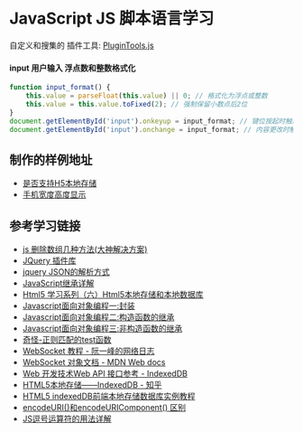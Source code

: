# JavaScript JS 脚本语言学习

自定义和搜集的 插件工具: [PluginTools.js](./PluginTools.js)

#### input 用户输入 浮点数和整数格式化
```js
function input_format() {
    this.value = parseFloat(this.value) || 0; // 格式化为浮点或整数
    this.value = this.value.toFixed(2); // 强制保留小数点后2位
}
document.getElementById('input').onkeyup = input_format; // 键位按起时触发
document.getElementById('input').onchange = input_format; // 内容更改时触发
```

## 制作的样例地址
* [是否支持H5本地存储](https://yellowtulipshow.github.io/javascript/TestIsSupportH5DataSave.html)
* [手机宽度高度显示](https://yellowtulipshow.github.io/javascript/phone_width_height.html)

## 参考学习链接
* [js 删除数组几种方法(大神解决方案)](http://www.cnblogs.com/qiantuwuliang/archive/2010/09/01/1814706.html)
* [JQuery 插件库](http://www.jq22.com/)
* [jquery JSON的解析方式](https://www.cnblogs.com/leejersey/p/3594473.html)
* [JavaScript继承详解](http://www.cnblogs.com/sanshi/archive/2009/07/08/1519036.html)
* [Html5 学习系列（六）Html5本地存储和本地数据库](https://www.cnblogs.com/fly_dragon/p/3946012.html)
* [Javascript面向对象编程一:封装](http://www.ruanyifeng.com/blog/2010/05/object-oriented_javascript_encapsulation.html)
* [Javascript面向对象编程二:构造函数的继承](http://www.ruanyifeng.com/blog/2010/05/object-oriented_javascript_inheritance.html)
* [Javascript面向对象编程三:非构造函数的继承](http://www.ruanyifeng.com/blog/2010/05/object-oriented_javascript_inheritance_continued.html)
* [ 奇怪-正则匹配的test函数](https://www.cnblogs.com/sanshi/archive/2009/07/09/1519585.html)
* [WebSocket 教程 - 阮一峰的网络日志](http://www.ruanyifeng.com/blog/2017/05/websocket.html)
* [WebSocket 对象文档 - MDN Web docs](https://developer.mozilla.org/zh-CN/docs/Web/API/WebSocket)
* [Web 开发技术Web API 接口参考 - IndexedDB](https://developer.mozilla.org/zh-CN/docs/Web/API/IndexedDB_API)
* [HTML5本地存储——IndexedDB - 知乎](https://zhuanlan.zhihu.com/p/27419332)
* [HTML5 indexedDB前端本地存储数据库实例教程](https://www.zhangxinxu.com/wordpress/2017/07/html5-indexeddb-js-example/)
* [encodeURI()和encodeURIComponent() 区别](https://blog.csdn.net/qq_34629352/article/details/78959707)
* [JS逗号运算符的用法详解](https://blog.csdn.net/wl110231/article/details/8162732)
